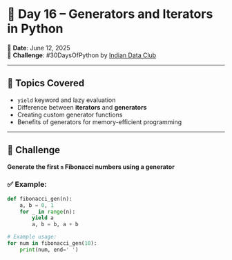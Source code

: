 # 🔁 Day 16 – Generators and Iterators in Python

📅 **Date**: June 12, 2025  
🔖 **Challenge**: #30DaysOfPython by [Indian Data Club](https://indiandataclub.com)

---

## 🧠 Topics Covered

- `yield` keyword and lazy evaluation
- Difference between **iterators** and **generators**
- Creating custom generator functions
- Benefits of generators for memory-efficient programming

---

## 🎯 Challenge

**Generate the first `n` Fibonacci numbers using a generator**

### ✅ Example:

```python
def fibonacci_gen(n):
    a, b = 0, 1
    for _ in range(n):
        yield a
        a, b = b, a + b

# Example usage:
for num in fibonacci_gen(10):
    print(num, end=' ')

